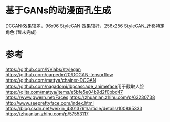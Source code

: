 # 基于GANs的动漫面孔生成 #

DCGAN:效果较差，96x96
StyleGAN:效果较好，256x256
StyleGAN_迁移特定角色:(暂未完成)

# 参考 #
<https://github.com/NVlabs/stylegan>
<https://github.com/carpedm20/DCGAN-tensorflow>
<https://github.com/mattya/chainer-DCGAN>
<https://github.com/nagadomi/lbpcascade_animeface>用于截取人脸
<https://qiita.com/mattya/items/e5bfe5e04b9d2f0bbd47>
<https://www.gwern.net/Faces>
<https://zhuanlan.zhihu.com/p/63230738>
<http://www.seeprettyface.com/index.html>
<https://blog.csdn.net/weixin_43013761/article/details/100895333>
<https://zhuanlan.zhihu.com/p/57553117>
